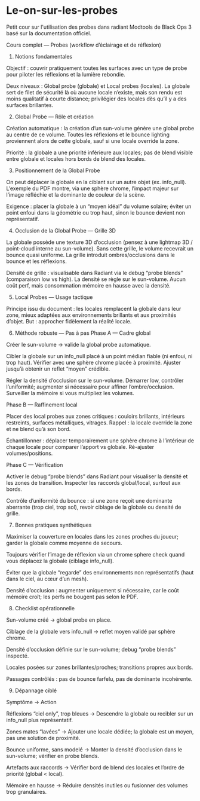 # Le-on-sur-les-probes
Petit cour sur l'utilisation des probes dans radiant Modtools de Black Ops 3 basé sur la documentation officiel.

Cours complet — Probes (workflow d’éclairage et de réflexion)
1) Notions fondamentales

Objectif : couvrir pratiquement toutes les surfaces avec un type de probe pour piloter les réflexions et la lumière rebondie. 

Deux niveaux : Global probe (globale) et Local probes (locales). La globale sert de filet de sécurité là où aucune locale n’existe, mais son rendu est moins qualitatif à courte distance; privilégier des locales dès qu’il y a des surfaces brillantes. 

2) Global Probe — Rôle et création

Création automatique : la création d’un sun-volume génère une global probe au centre de ce volume. Toutes les réflexions et le bounce lighting proviennent alors de cette globale, sauf si une locale override la zone. 

Priorité : la globale a une priorité inférieure aux locales; pas de blend visible entre globale et locales hors bords de blend des locales. 

3) Positionnement de la Global Probe

On peut déplacer la globale en la ciblant sur un autre objet (ex. info_null). L’exemple du PDF montre, via une sphère chrome, l’impact majeur sur l’image réfléchie et la dominante de couleur de la scène. 

Exigence : placer la globale à un “moyen idéal” du volume solaire; éviter un point enfoui dans la géométrie ou trop haut, sinon le bounce devient non représentatif. 

4) Occlusion de la Global Probe — Grille 3D

La globale possède une texture 3D d’occlusion (pensez à une lightmap 3D / point-cloud interne au sun-volume). Sans cette grille, le volume recevrait un bounce quasi uniforme. La grille introduit ombres/occlusions dans le bounce et les réflexions. 

Densité de grille : visualisable dans Radiant via le debug “probe blends” (comparaison low vs high). La densité se règle sur le sun-volume. Aucun coût perf, mais consommation mémoire en hausse avec la densité. 

5) Local Probes — Usage tactique

Principe issu du document : les locales remplacent la globale dans leur zone, mieux adaptées aux environnements brillants et aux proximités d’objet. But : approcher fidèlement la réalité locale. 

6) Méthode robuste — Pas à pas
Phase A — Cadre global

Créer le sun-volume → valide la global probe automatique. 

Cibler la globale sur un info_null placé à un point médian fiable (ni enfoui, ni trop haut). Vérifier avec une sphère chrome placée à proximité. Ajuster jusqu’à obtenir un reflet “moyen” crédible. 

Régler la densité d’occlusion sur le sun-volume. Démarrer low, contrôler l’uniformité; augmenter si nécessaire pour affiner l’ombre/occlusion. Surveiller la mémoire si vous multipliez les volumes. 

Phase B — Raffinement local

Placer des local probes aux zones critiques : couloirs brillants, intérieurs restreints, surfaces métalliques, vitrages. Rappel : la locale override la zone et ne blend qu’à son bord. 

Échantillonner : déplacer temporairement une sphère chrome à l’intérieur de chaque locale pour comparer l’apport vs globale. Ré-ajuster volumes/positions. 

Phase C — Vérification

Activer le debug “probe blends” dans Radiant pour visualiser la densité et les zones de transition. Inspecter les raccords global/local, surtout aux bords. 

Contrôle d’uniformité du bounce : si une zone reçoit une dominante aberrante (trop ciel, trop sol), revoir ciblage de la globale ou densité de grille. 

7) Bonnes pratiques synthétiques

Maximiser la couverture en locales dans les zones proches du joueur; garder la globale comme moyenne de secours. 

Toujours vérifier l’image de réflexion via un chrome sphere check quand vous déplacez la globale (ciblage info_null). 

Éviter que la globale “regarde” des environnements non représentatifs (haut dans le ciel, au cœur d’un mesh). 

Densité d’occlusion : augmenter uniquement si nécessaire, car le coût mémoire croît; les perfs ne bougent pas selon le PDF. 

8) Checklist opérationnelle

 Sun-volume créé → global probe en place. 

 Ciblage de la globale vers info_null → reflet moyen validé par sphère chrome. 

 Densité d’occlusion définie sur le sun-volume; debug “probe blends” inspecté. 

 Locales posées sur zones brillantes/proches; transitions propres aux bords. 

 Passages contrôlés : pas de bounce farfelu, pas de dominante incohérente. 

9) Dépannage ciblé

Symptôme → Action

Réflexions “ciel only”, trop bleues → Descendre la globale ou recibler sur un info_null plus représentatif. 

Zones mates “lavées” → Ajouter une locale dédiée; la globale est un moyen, pas une solution de proximité. 

Bounce uniforme, sans modelé → Monter la densité d’occlusion dans le sun-volume; vérifier en probe blends. 

Artefacts aux raccords → Vérifier bord de blend des locales et l’ordre de priorité (global < local). 

Mémoire en hausse → Réduire densités inutiles ou fusionner des volumes trop granulaires.

